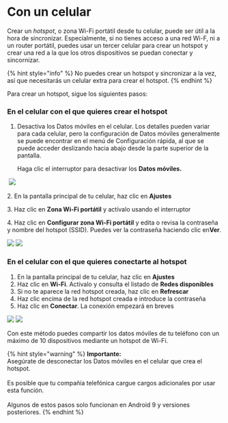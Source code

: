 # Con un celular

Crear un _hotspot_, o zona Wi-Fi portátil desde tu celular, puede ser útil a la hora de sincronizar. Especialmente, si no tienes acceso a una red Wi-F, ni a un router portátil, puedes usar un tercer celular para crear un hotspot y crear una red a la que los otros dispositivos se puedan conectar y sincornizar.&#x20;

{% hint style="info" %}
No puedes crear un hotspot y sincronizar a la vez, así que necesitarás un celular extra para crear el hotspot.
{% endhint %}

Para crear un hotspot, sigue los siguientes pasos:&#x20;

### En el celular con el que quieres crear el hotspot

1.  Desactiva los Datos móviles en el celular. Los detalles pueden variar para cada celular, pero la configuración de Datos móviles generalmente se puede encontrar en el menú de Configuración rápida, al que se puede acceder deslizando hacia abajo desde la parte superior de la pantalla.&#x20;

    Haga clic el interruptor para desactivar los **Datos móviles.**

<img src="../../../../.gitbook/assets/Disconnect mobile data (1).jpg" alt="" data-size="original"> ![](<../../../../.gitbook/assets/Disconnect mobile data screen.jpg>)

2\. En la pantalla principal de tu celular, haz clic en **Ajustes**&#x20;

3\. Haz clic en **Zona Wi-Fi portátil** y actívalo usando el interruptor&#x20;

4\. Haz clic en **Configurar zona Wi-Fi portátil** y edita o revisa la contraseña y nombre del hotspot (SSID). Puedes ver la contraseña haciendo clic en<img src="../../../../.gitbook/assets/View ver Android" alt="" data-size="line">**Ver**.

&#x20;![](<../../../../.gitbook/assets/Activate hotspot.jpg>) ![](<../../../../.gitbook/assets/Hotspot password activate.jpg>)

### **En el celular con el que quieres conectarte al hotspot**

1. En la pantalla principal de tu celular, haz clic en **Ajustes**&#x20;
2. Haz clic en **Wi-Fi**. Activalo y consulta el listado de **Redes disponibles**&#x20;
3. Si no te aparece la red hotspot creada, haz clic en **Refrescar**&#x20;
4. Haz clic encima de la red hotspot creada e introduce la contraseña&#x20;
5. Haz clic en **Conectar**. La conexión empezará en breves&#x20;

![](<../../../../.gitbook/assets/WiFi phone activate.jpg>) ![](<../../../../.gitbook/assets/Available wifi networks (1).jpg>)

Con este método puedes compartir los datos móviles de tu teléfono con un máximo de 10 dispositivos mediante un hotspot de Wi-Fi.&#x20;

{% hint style="warning" %}
**Importante:** \
Asegúrate de desconectar los Datos móviles en el celular que crea el hotspot.\
\
Es posible que tu compañía telefónica cargue cargos adicionales por usar esta función. \
\
Algunos de estos pasos solo funcionan en Android 9 y versiones posteriores.
{% endhint %}
